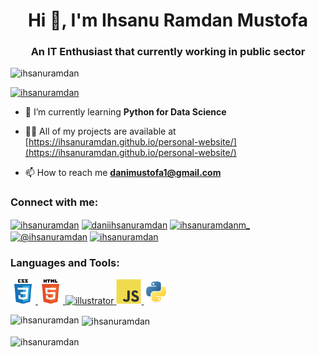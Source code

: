 <h1 align="center">Hi 👋, I'm Ihsanu Ramdan Mustofa</h1>
<h3 align="center">An IT Enthusiast that currently working in public sector</h3>

<p align="left"> <img src="https://komarev.com/ghpvc/?username=ihsanuramdan&label=Profile%20views&color=0e75b6&style=flat" alt="ihsanuramdan" /> </p>

<p align="left"> <a href="https://github.com/ryo-ma/github-profile-trophy"><img src="https://github-profile-trophy.vercel.app/?username=ihsanuramdan" alt="ihsanuramdan" /></a> </p>

- 🌱 I’m currently learning **Python for Data Science**

- 👨‍💻 All of my projects are available at [https://ihsanuramdan.github.io/personal-website/](https://ihsanuramdan.github.io/personal-website/)

- 📫 How to reach me **danimustofa1@gmail.com**

<h3 align="left">Connect with me:</h3>
<p align="left">
<a href="https://linkedin.com/in/ihsanuramdan" target="blank"><img align="center" src="https://raw.githubusercontent.com/rahuldkjain/github-profile-readme-generator/master/src/images/icons/Social/linked-in-alt.svg" alt="ihsanuramdan" height="30" width="40" /></a>
<a href="https://fb.com/daniihsanuramdan" target="blank"><img align="center" src="https://raw.githubusercontent.com/rahuldkjain/github-profile-readme-generator/master/src/images/icons/Social/facebook.svg" alt="daniihsanuramdan" height="30" width="40" /></a>
<a href="https://instagram.com/ihsanuramdanm_" target="blank"><img align="center" src="https://raw.githubusercontent.com/rahuldkjain/github-profile-readme-generator/master/src/images/icons/Social/instagram.svg" alt="ihsanuramdanm_" height="30" width="40" /></a>
<a href="https://www.youtube.com/@ihsanuramdan" target="blank"><img align="center" src="https://raw.githubusercontent.com/rahuldkjain/github-profile-readme-generator/master/src/images/icons/Social/youtube.svg" alt="@ihsanuramdan" height="30" width="40" /></a>
<a href="https://www.leetcode.com/ihsanuramdan" target="blank"><img align="center" src="https://raw.githubusercontent.com/rahuldkjain/github-profile-readme-generator/master/src/images/icons/Social/leet-code.svg" alt="ihsanuramdan" height="30" width="40" /></a>
</p>

<h3 align="left">Languages and Tools:</h3>
<p align="left"> <a href="https://www.w3schools.com/css/" target="_blank" rel="noreferrer"> <img src="https://raw.githubusercontent.com/devicons/devicon/master/icons/css3/css3-original-wordmark.svg" alt="css3" width="40" height="40"/> </a> <a href="https://www.w3.org/html/" target="_blank" rel="noreferrer"> <img src="https://raw.githubusercontent.com/devicons/devicon/master/icons/html5/html5-original-wordmark.svg" alt="html5" width="40" height="40"/> </a> <a href="https://www.adobe.com/in/products/illustrator.html" target="_blank" rel="noreferrer"> <img src="https://www.vectorlogo.zone/logos/adobe_illustrator/adobe_illustrator-icon.svg" alt="illustrator" width="40" height="40"/> </a> <a href="https://developer.mozilla.org/en-US/docs/Web/JavaScript" target="_blank" rel="noreferrer"> <img src="https://raw.githubusercontent.com/devicons/devicon/master/icons/javascript/javascript-original.svg" alt="javascript" width="40" height="40"/> </a> <a href="https://www.python.org" target="_blank" rel="noreferrer"> <img src="https://raw.githubusercontent.com/devicons/devicon/master/icons/python/python-original.svg" alt="python" width="40" height="40"/> </a> </p>

<p><img align="left" src="https://github-readme-stats.vercel.app/api/top-langs?username=ihsanuramdan&show_icons=true&locale=en&layout=compact" alt="ihsanuramdan" /></p>

<p>&nbsp;<img align="center" src="https://github-readme-stats.vercel.app/api?username=ihsanuramdan&show_icons=true&locale=en" alt="ihsanuramdan" /></p>

<p><img align="center" src="https://github-readme-streak-stats.herokuapp.com/?user=ihsanuramdan&" alt="ihsanuramdan" /></p>
